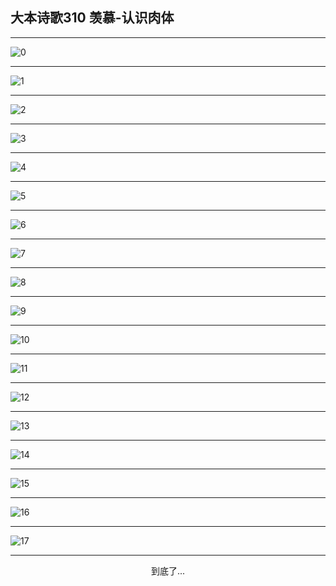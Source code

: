 
## 大本诗歌310 羡慕-认识肉体
        
<div id="aplayer0"></div>

---

<img alt="0" data-original="https://cdn.jsdelivr.net/gh/k34869/shi/data/d0310/0">

---

<img alt="1" data-original="https://cdn.jsdelivr.net/gh/k34869/shi/data/d0310/1">

---

<img alt="2" data-original="https://cdn.jsdelivr.net/gh/k34869/shi/data/d0310/2">

---

<img alt="3" data-original="https://cdn.jsdelivr.net/gh/k34869/shi/data/d0310/3">

---

<img alt="4" data-original="https://cdn.jsdelivr.net/gh/k34869/shi/data/d0310/4">

---

<img alt="5" data-original="https://cdn.jsdelivr.net/gh/k34869/shi/data/d0310/5">

---

<img alt="6" data-original="https://cdn.jsdelivr.net/gh/k34869/shi/data/d0310/6">

---

<img alt="7" data-original="https://cdn.jsdelivr.net/gh/k34869/shi/data/d0310/7">

---

<img alt="8" data-original="https://cdn.jsdelivr.net/gh/k34869/shi/data/d0310/8">

---

<img alt="9" data-original="https://cdn.jsdelivr.net/gh/k34869/shi/data/d0310/9">

---

<img alt="10" data-original="https://cdn.jsdelivr.net/gh/k34869/shi/data/d0310/10">

---

<img alt="11" data-original="https://cdn.jsdelivr.net/gh/k34869/shi/data/d0310/11">

---

<img alt="12" data-original="https://cdn.jsdelivr.net/gh/k34869/shi/data/d0310/12">

---

<img alt="13" data-original="https://cdn.jsdelivr.net/gh/k34869/shi/data/d0310/13">

---

<img alt="14" data-original="https://cdn.jsdelivr.net/gh/k34869/shi/data/d0310/14">

---

<img alt="15" data-original="https://cdn.jsdelivr.net/gh/k34869/shi/data/d0310/15">

---

<img alt="16" data-original="https://cdn.jsdelivr.net/gh/k34869/shi/data/d0310/16">

---

<img alt="17" data-original="https://cdn.jsdelivr.net/gh/k34869/shi/data/d0310/17">

---

<p style="text-align: center">到底了...</p>

<script src="/js/dist-view.js"></script>

<script>
MAIN.id = 'd0310';
        
const ap0 = new APlayer({
    container: document.getElementById('aplayer0'),
    volume: 1,
    loop: 'none',
    preload: 'none',
    audio: [{
        name: '大本诗歌310.mp3',
        artist: '大本诗歌',
        url: 'https://res.wx.qq.com/voice/getvoice?mediaid=MzI0NTk3MDM5M18yMjQ3NDkxMzM1',
        cover: '/favicon'
    }]
});
</script>
